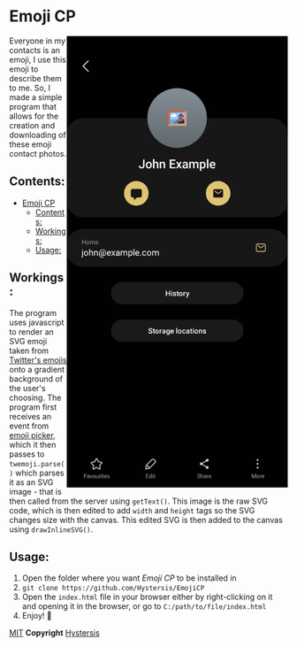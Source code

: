 # Emoji CP
<img align="right" src="Assets\ContactPhotoExample.jpg" width=400px>
Everyone in my contacts is an emoji, I use this emoji to describe them to me. So, I made a simple program that allows for the creation and downloading of these emoji contact photos.


## Contents:
- [Emoji CP](#emoji-cp)
  - [Contents:](#contents)
  - [Workings:](#workings)
  - [Usage:](#usage)


## Workings:
The program uses javascript to render an SVG emoji taken from [Twitter's emojis](https://github.com/twitter/twemoji) onto a gradient background of the user's choosing. The program first receives an event from [emoji picker](https://github.com/nolanlawson/emoji-picker-element), which it then passes to `twemoji.parse()` which parses it as an SVG image - that is then called from the server using `getText()`. This image is the raw SVG code, which is then edited to add `width` and `height` tags so the SVG changes size with the canvas. This edited SVG is then added to the canvas using `drawInlineSVG()`.

## Usage:
1. Open the folder where you want _Emoji CP_ to be installed in
2. `git clone https://github.com/Hystersis/EmojiCP`
3. Open the `index.html` file in your browser either by right-clicking on it and opening it in the browser, or go to `C:/path/to/file/index.html`
4. Enjoy! 🎉

[MIT](/LICENSE) **Copyright** [Hystersis](https://github.com/Hystersis)
